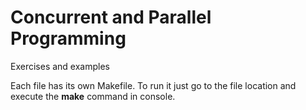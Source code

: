 # Concurrent and Parallel Programming 

Exercises and examples

Each file has its own Makefile. To run it just go to the file location and execute the **make** command in console. 
